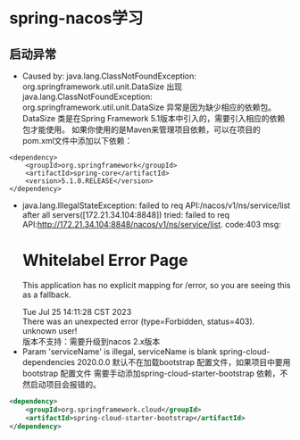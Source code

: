 # spring-nacos学习

## 启动异常

- Caused by: java.lang.ClassNotFoundException: org.springframework.util.unit.DataSize
  出现 java.lang.ClassNotFoundException: org.springframework.util.unit.DataSize 异常是因为缺少相应的依赖包。DataSize
  类是在Spring Framework 5.1版本中引入的，需要引入相应的依赖包才能使用。
  如果你使用的是Maven来管理项目依赖，可以在项目的pom.xml文件中添加以下依赖：

```agsl
<dependency>
    <groupId>org.springframework</groupId>
    <artifactId>spring-core</artifactId>
    <version>5.1.0.RELEASE</version>
</dependency>
```

- java.lang.IllegalStateException: failed to req API:/nacos/v1/ns/service/list after all servers([172.21.34.104:8848])
  tried: failed to req API:http://172.21.34.104:8848/nacos/v1/ns/service/list. code:403 msg: <html><body><h1>Whitelabel
  Error Page</h1><p>This application has no explicit mapping for /error, so you are seeing this as a
  fallback.</p><div id='created'>Tue Jul 25 14:11:28 CST 2023</div><div>There was an unexpected error (type=Forbidden,
  status=403).</div><div>unknown user!</div></body></html>
  版本不支持：需要升级到nacos 2.x版本
- Param 'serviceName' is illegal, serviceName is blank
  spring-cloud-dependencies 2020.0.0 默认不在加载bootstrap 配置文件，如果项目中要用bootstrap 配置文件 需要手动添加spring-cloud-starter-bootstrap 依赖，不然启动项目会报错的。
```xml
<dependency>
    <groupId>org.springframework.cloud</groupId>
    <artifactId>spring-cloud-starter-bootstrap</artifactId>
</dependency>
```
##  